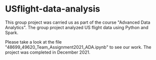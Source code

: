 # USflight-data-analysis

This group project was carried us as part of the course "Advanced Data Analytics". The group project analyzed US flight data using Python and Spark. 

Please take a look at the file "48699_49620_Team_Assignment2021_ADA.ipynb" to see our work. The project was completed in December 2021. 
